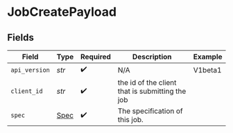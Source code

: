 # JobCreatePayload


## Fields

| Field                                           | Type                                            | Required                                        | Description                                     | Example                                         |
| ----------------------------------------------- | ----------------------------------------------- | ----------------------------------------------- | ----------------------------------------------- | ----------------------------------------------- |
| `api_version`                                   | *str*                                           | :heavy_check_mark:                              | N/A                                             | V1beta1                                         |
| `client_id`                                     | *str*                                           | :heavy_check_mark:                              | the id of the client that is submitting the job |                                                 |
| `spec`                                          | [Spec](../../models/shared/spec.md)             | :heavy_check_mark:                              | The specification of this job.                  |                                                 |